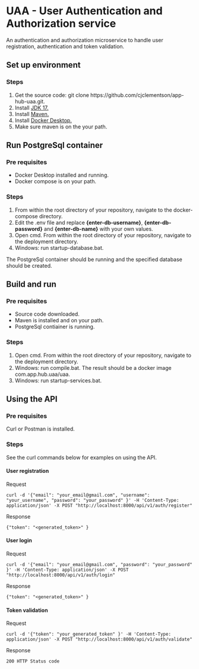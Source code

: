 <h1>UAA - User Authentication and Authorization service</h1>

<p>
An authentication and authorization microservice to handle user registration, authentication and token validation.
</p>

<h2>Set up environment</h2>

<h3>Steps</h3>
<ol>
<li>Get the source code: git clone https://github.com/cjclementson/app-hub-uaa.git.</li>
<li>Install <a href="https://www.oracle.com/java/technologies/downloads/#java17">JDK 17.</a></li>
<li>Install <a href="https://maven.apache.org/download.cgi">Maven.</a></li>
<li>Install <a href="https://www.docker.com/products/docker-desktop/">Docker Desktop.</a></li>
<li>Make sure maven is on the your path.</li>
</ol>

<h2>Run PostgreSql container</h2>

<h3>Pre requisites</h3>
<ul>
<li>Docker Desktop installed and running.</li>
<li>Docker compose is on your path.</li>
</ul>

<h3>Steps</h3>
<ol>
<li>From within the root directory of your repository, navigate to the docker-compose directory.</li>
<li>Edit the .env file and replace <b>{enter-db-username}</b>, <b>{enter-db-password}</b> and <b>{enter-db-name}</b> with your own values.</li>
<li>Open cmd. From within the root directory of your repository, navigate to the deployment directory.</li>
<li>Windows: run startup-database.bat.</li>
</ol>

<p>The PostgreSql container should be running and the specified database should be created.</p>

<h2>Build and run</h2>

<h3>Pre requisites</h3>
<ul>
<li>Source code downloaded.</li>
<li>Maven is installed and on your path.</li>
<li>PostgreSql contiainer is running.</li>
</ul>

<h3>Steps</h3>
<ol>
<li>Open cmd. From within the root directory of your repository, navigate to the deployment directory.</li>
<li>Windows: run compile.bat. The result should be a docker image com.app.hub.uaa/uaa.</li>
<li>Windows: run startup-services.bat.</li>
</ol>

<h2>Using the API</h2>

<h3>Pre requisites</h3>
<p>Curl or Postman is installed.</p>

<h3>Steps</h3>

<p>See the curl commands below for examples on using the API.</p>

<h4>User registration</h4>
<p>Request</p>

```
curl -d '{"email": "your_email@gmail.com", "username": "your_username", "password": "your_password" }' -H 'Content-Type: application/json' -X POST "http://localhost:8000/api/v1/auth/register"
```

<p>Response</p>

```
{"token": "<generated_token>" }
```

<h4>User login</h4>
<p>Request</p>

```
curl -d '{"email": "your_email@gmail.com", "password": "your_password" }' -H 'Content-Type: application/json' -X POST "http://localhost:8000/api/v1/auth/login"
```

<p>Response</p>

```
{"token": "<generated_token>" }
```

<h4>Token validation</h4>
<p>Request</p>

```
curl -d '{"token": "your_generated_token" }' -H 'Content-Type: application/json' -X POST "http://localhost:8000/api/v1/auth/validate"
```

<p>Response</p>

```
200 HTTP Status code
```